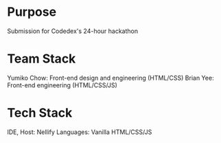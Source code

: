 <h1> Purpose </h1>
Submission for Codedex's 24-hour hackathon

<h1> Team Stack </h1>
Yumiko Chow: Front-end design and engineering (HTML/CSS)
Brian Yee: Front-end engineering (HTML/CSS/JS)

<h1> Tech Stack </h1>
IDE, Host: Nellify
Languages: Vanilla HTML/CSS/JS
